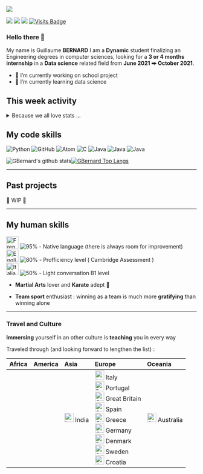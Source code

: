 [<img src="https://raw.githubusercontent.com/GBernard314/GBernard314/master/banner.jpg"/>]()

[<img src="https://img.shields.io/badge/linkedin-%230077B5.svg?&style=for-the-badge&logo=linkedin&logoColor=white" />](https://www.linkedin.com/in/guillaume-bernard-768547155/) [<img src="https://img.shields.io/badge/whatsapp-25D366.svg?&style=for-the-badge&logo=WhatsApp&logoColor=white" />](https://wa.me/+33645496185?text=I'm%20open%20for%20internship)  [<img src="https://img.shields.io/badge/gmail-d14836.svg?&style=for-the-badge&logo=Gmail&logoColor=white" />](https://mail.google.com/mail/?view=cm&fs=1&to=guillaume.bernard31415@gmail.com&su=To%20know%20you%20better&body=Hello%20There)  [![Visits Badge](https://badges.pufler.dev/visits/GBernard314/GBernard314)](https://badges.pufler.dev?style=flat-square)

### Hello there 👋

My name is Guillaume **BERNARD**
I am a **Dynamic** student finalizing an Engineering degrees in computer sciences, looking for a **3 or 4 months internship** in a **Data science** related field from **June 2021 ⮕ October 2021**.


- 🔭 I’m currently working on school project
- 🌱 I’m currently learning data science

## This week activity

<details>
  <summary>Because we all love stats ...</summary><br/>

<!--START_SECTION:waka-->
```text
Week: 01 August, 2020 - 08 August, 2020

Python   0 secs          █████████████████████████   100.00 %
```
<!--END_SECTION:waka-->

</details>

## My code skills 

<p>
  <img alt="Python" src="https://img.shields.io/badge/-Python-3776AB?style=flat-square&logo=python&logoColor=white" />
  <img alt="GitHub" src="https://img.shields.io/badge/-GitHub-181717?style=flat-square&logo=GitHub&logoColor=white" /> 
  <img alt="Atom" src="https://img.shields.io/badge/-Atom-66595c?style=flat-square&logo=Atom&logoColor=white" /> 
  <img alt="C" src="https://img.shields.io/badge/-C-A8B9CC?style=flat-square&logo=C&logoColor=black" /> 
  <img alt="Java" src="https://img.shields.io/badge/-Java-007396?style=flat-square&logo=Java&logoColor=white" /> 
  <img alt="Java" src="https://img.shields.io/badge/-Linux-fcc624?style=flat-square&logo=Linux&logoColor=black"/> 
  <img alt="Java" src="https://img.shields.io/badge/-Git-f05032?style=flat-square&logo=Git&logoColor=white"/> 
</p>

![GBernard's github stats](https://github-readme-stats.vercel.app/api?username=GBernard314&show_icons=true&count_private=true)[![GBernard Top Langs](https://github-readme-stats.vercel.app/api/top-langs/?username=GBernard314)](https://github.com/anuraghazra/github-readme-stats)

---
## Past projects
🚧 WIP 🚧

---

## My human skills

<p>
	<img alt="French" src="https://hatscripts.github.io/circle-flags/flags/fr.svg" width="32">
	<img alt="95%" src="https://progress-bar.dev/95"> 
    - Native language (there is always room for improvement) <br>
  	<img alt="English" src="https://hatscripts.github.io/circle-flags/flags/us.svg" width="32">
	<img alt="80%" src="https://progress-bar.dev/80">
    - Profficiency level ( Cambridge Assessment )<br>
  	<img alt="Italian" src="https://hatscripts.github.io/circle-flags/flags/it.svg" width="32">
	<img alt="50%" src="https://progress-bar.dev/50"> 
    - Light conversation B1 level<br>
</p> 

- **Martial Arts** lover and **Karate** adept 🥋

- **Team sport** enthusiast : winning as a team is much more **gratifying** than winning alone

  

---

### Travel and Culture

**Immersing** yourself in an other culture is **teaching** you in every way

Traveled through (and looking forward to lengthen the list) :

| Africa | America | Asia                                                         | Europe                                                       | Oceania                                                      |
| :----- | :------ | :----------------------------------------------------------- | :----------------------------------------------------------- | :----------------------------------------------------------- |
|        |         | <img alt="India" src="https://hatscripts.github.io/circle-flags/flags/in.svg" width="24"> India | <img alt="Italy" src="https://hatscripts.github.io/circle-flags/flags/it.svg" width="24"> Italy<br /><img alt="Portugal" src="https://hatscripts.github.io/circle-flags/flags/pt.svg" width="24"> Portugal<br /><img alt="GreatBritain" src="https://hatscripts.github.io/circle-flags/flags/gb.svg" width="24"> Great Britain<br /><img alt="Spain" src="https://hatscripts.github.io/circle-flags/flags/es.svg" width="24"> Spain<br /><img alt="Greece" src="https://hatscripts.github.io/circle-flags/flags/gr.svg" width="24"> Greece<br /><img alt="Germany" src="https://hatscripts.github.io/circle-flags/flags/de.svg" width="24"> Germany<br /><img alt="Denmark" src="https://hatscripts.github.io/circle-flags/flags/dk.svg" width="24"> Denmark<br /><img alt="Sweden" src="https://hatscripts.github.io/circle-flags/flags/se.svg" width="24"> Sweden<br /><img alt="Croatia" src="https://hatscripts.github.io/circle-flags/flags/hr.svg" width="24"> Croatia<br /> | <img alt="Australia" src="https://hatscripts.github.io/circle-flags/flags/au.svg" width="24"> Australia |



